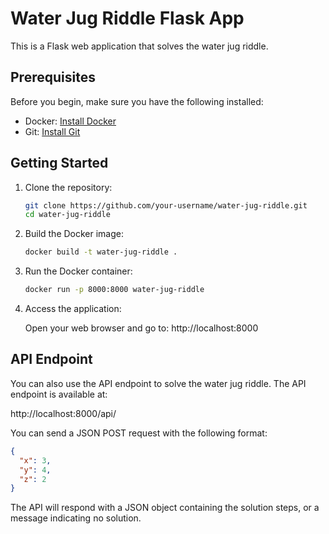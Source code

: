 # Water Jug Riddle Flask App

This is a Flask web application that solves the water jug riddle.

## Prerequisites

Before you begin, make sure you have the following installed:

- Docker: [Install Docker](https://docs.docker.com/get-docker/)
- Git: [Install Git](https://git-scm.com/book/en/v2/Getting-Started-Installing-Git)

## Getting Started

1. Clone the repository:

    ```bash
    git clone https://github.com/your-username/water-jug-riddle.git
    cd water-jug-riddle
    ```
2. Build the Docker image:

    ```bash
    docker build -t water-jug-riddle .
    ```
3. Run the Docker container:

    ```bash
    docker run -p 8000:8000 water-jug-riddle
    ```
4. Access the application:

    Open your web browser and go to: http://localhost:8000

## API Endpoint

You can also use the API endpoint to solve the water jug riddle. The API endpoint is available at:

http://localhost:8000/api/

You can send a JSON POST request with the following format:

```json
{
  "x": 3,
  "y": 4,
  "z": 2
}
```

The API will respond with a JSON object containing the solution steps, or a message indicating no solution.
